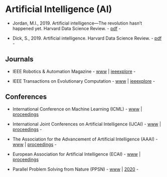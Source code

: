 # Artificial Intelligence (AI)

* Jordan, M.I., 2019. Artificial intelligence—The revolution hasn’t happened yet. Harvard Data Science Review. - [pdf](https://hdsr.mitpress.mit.edu/pub/wot7mkc1/) -

* Dick, S., 2019. Artificial intelligence. Harvard Data Science Review. - [pdf](https://hdsr.mitpress.mit.edu/pub/0aytgrau?readingCollection=72befc2a) -

## Journals

* IEEE Robotics & Automation Magazine - [www](https://www.ieee-ras.org/publications/ram) | [ieeexplore](https://ieeexplore.ieee.org/xpl/mostRecentIssue.jsp?punumber=100) -

* IEEE Transactions on Evolutionary Computation - [www](https://cis.ieee.org/publications/t-evolutionary-computation) | [ieeexplore](https://ieeexplore.ieee.org/xpl/RecentIssue.jsp?punumber=4235) -

## Conferences

* International Conference on Machine Learning (ICML) - [www](https://icml.cc/) | [proceedings](http://proceedings.mlr.press/)

* International Joint Conferences on Artificial Intelligence (IJCAI) - [www](https://www.ijcai.org/) | [proceedings](https://www.ijcai.org/past_proceedings) -

* The Association for the Advancement of Artificial Intelligence (AAAI) - [www](https://www.aaai.org/) | [proceedings](https://aaai.org/Library/AAAI/aaai-library.php) -

* European Association for Artificial Intelligence (ECAI) - [www](https://eurai.org/activities/ECAI_conferences) | [proceedings](https://eurai.org/library/ECAI_proceedings)

* Parallel Problem Solving from Nature (PPSN) - [www](https://ls11-www.cs.tu-dortmund.de/rudolph/ppsn) | [2020](https://ppsn2020.liacs.leidenuniv.nl/) -
